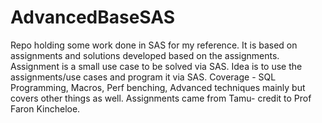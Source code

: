 # AdvancedBaseSAS
Repo holding some work done in SAS for my reference.
It is based on assignments and solutions developed based on the assignments. 
Assignment is a small use case to be solved via SAS.
Idea is to use the assignments/use cases and program it via SAS. 
Coverage - SQL Programming, Macros, Perf benching, Advanced techniques mainly but covers other things as well.
Assignments came from Tamu- credit to Prof Faron Kincheloe. 

